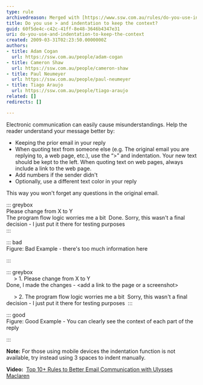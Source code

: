 ```yaml
---
type: rule
archivedreason: Merged with [https://www.ssw.com.au/rules/do-you-use-indentation-for-readability](/do-you-use-indentation-for-readability)
title: Do you use > and indentation to keep the context?
guid: 60f5de4c-c42c-41ff-8e48-3646b4347e31
uri: do-you-use-and-indentation-to-keep-the-context
created: 2009-03-31T02:23:50.0000000Z
authors:
- title: Adam Cogan
  url: https://ssw.com.au/people/adam-cogan
- title: Cameron Shaw
  url: https://ssw.com.au/people/cameron-shaw
- title: Paul Neumeyer
  url: https://ssw.com.au/people/paul-neumeyer
- title: Tiago Araujo
  url: https://ssw.com.au/people/tiago-araujo
related: []
redirects: []

---
```


Electronic communication can easily cause misunderstandings. Help the reader understand your message better by:

* Keeping the prior email in your reply
* When quoting text from someone else (e.g. The original email you are replying to, a web page, etc.), use the “&gt;” and indentation. Your new text should be kept to the left. When quoting text on web pages, always include a link to the web page.
* Add numbers if the sender didn't
* Optionally, use a different text color in your reply


<!--endintro-->

This way you won't forget any questions in the original email.


::: greybox  
Please change from X to Y  
The program flow logic worries me a bit  
Done. Sorry, this wasn't a final decision - I just put it there for testing purposes  
:::  


::: bad  
Figure: Bad Example - there's too much information here  

:::


::: greybox  
     &gt; 1. Please change from X to Y  
Done, I made the changes - &lt;add a link to the page or a screenshot&gt;

     &gt; 2. The program flow logic worries me a bit  
Sorry, this wasn't a final decision - I just put it there for testing purposes  
:::


::: good  
Figure: Good Example - You can clearly see the context of each part of the reply

:::

**Note:** For those using mobile devices the indentation function is not available, try instead using 3 spaces to indent manually.

**Video:**  [Top 10+ Rules to Better Email Communication with Ulysses Maclaren](https&#58;//www.youtube.com/watch?v=LAqRokqq4jI)
